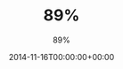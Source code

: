 ---
title: "89%"
date: 2014-11-16T00:00:00+00:00
draft: false
author: "89%"
cover: "89prc/89prc-ep2-large.jpg"
tracks: [
    { title: "Песня No. 1", length: "02:54", is_explicit: true },
    { title: "Лето наступило", length: "02:21", is_explicit: false },
    { title: "Путешествуй", length: "01:35", is_explicit: false },
]
services: [
    { type: "apple", url: "https://music.apple.com/us/album/2-single/1507806337"},
    { type: "deezer", url: "https://www.deezer.com/ru/album/141765462"},
    { type: "spotify", url: "https://open.spotify.com/album/75MZycKN5T8qXDMdd5R3a3"},
    { type: "yandex", url: "https://music.yandex.ru/artist/2895131"},
    { type: "youtube", url: "https://music.youtube.com/playlist?list=OLAK5uy_nFNS65jA5WeSI5xyPsgHbPQ5tyonlYZfk"}
]
tags: 
    - "89%"
    - "punk"
---